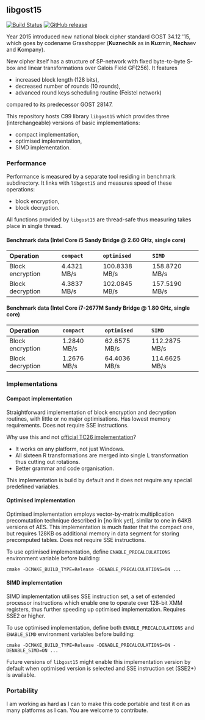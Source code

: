 ## libgost15
[![Build Status](https://travis-ci.org/aprelev/libgost15.svg?branch=master)](https://travis-ci.org/aprelev/libgost15)
[![GitHub release](https://img.shields.io/github/release/aprelev/libgost15.svg?maxAge=2592000)]()

Year 2015 introduced new national block cipher standard GOST 34.12 '15, which goes by codename Grasshopper (**Kuznechik** as in **Kuz**min, **Nech**aev and **K**ompany).

New cipher itself has a structure of SP-network with fixed byte-to-byte S-box and linear transformations over Galois Field GF(256). It features

* increased block length (128 bits),
* decreased number of rounds (10 rounds),
* advanced round keys scheduling routine (Feistel network)

compared to its predecessor GOST 28147.

This repository hosts C99 library `libgost15` which provides three (interchangeable) versions of basic implementations:

* compact implementation,
* optimised implementation,
* SIMD implementation.

### Performance

Performance is measured by a separate tool residing in benchmark subdirectory. It links with `libgost15` and measures speed of these operations:

* block encryption,
* block decryption.

All functions provided by `libgost15` are thread-safe thus measuring takes place in single thread.

#### Benchmark data (Intel Core i5 Sandy Bridge @ 2.60 GHz, single core)

| Operation        | `compact`   | `optimised`   | `SIMD`        |
|:---------------- |:----------- |:------------- |:------------- |
| Block encryption | 4.4321 MB/s | 100.8338 MB/s | 158.8720 MB/s |
| Block decryption | 4.3837 MB/s | 102.0845 MB/s | 157.5190 MB/s |

#### Benchmark data (Intel Core i7-2677M Sandy Bridge @ 1.80 GHz, single core)

| Operation        | `compact`   | `optimised`   | `SIMD`        |
|:---------------- |:----------- |:------------- |:------------- |
| Block encryption | 1.2840 MB/s |  62.6575 MB/s | 112.2875 MB/s |
| Block decryption | 1.2676 MB/s |  64.4036 MB/s | 114.6625 MB/s |


### Implementations

#### Compact implementation

Straightforward implementation of block encryption and decryption routines, with little or no major optimisations. Has lowest memory requirements. Does not require SSE instructions.

Why use this and not [official TC26 implementation](http://tc26.ru/standard/gost/PR_GOSTR_bch_v6.zip)?

* It works on any platform, not just Windows.
* All sixteen R transformations are merged into single L transformation thus cutting out rotations.
* Better grammar and code organisation.

This implementation is build by default and it does not require any special predefined variables.

#### Optimised implementation

Optimised implementation employs vector-by-matrix multiplication precomutation technique described in [no link yet], similar to one in 64KB versions of AES. This implementation is much faster that the compact one, but requires 128KB os additional memory in data segment for storing precomputed tables. Does not require SSE instructions.

To use optimised implementation, define `ENABLE_PRECALCULATIONS` environment variable before building:

```
cmake -DCMAKE_BUILD_TYPE=Release -DENABLE_PRECALCULATIONS=ON ...
```

#### SIMD implementation

SIMD implementation utilises SSE instruction set, a set of extended processor instructions which enable one to operate over 128-bit XMM registers, thus further speeding up optimised implementation. Requires SSE2 or higher.

To use optimised implementation, define both `ENABLE_PRECALCULATIONS` and `ENABLE_SIMD` environment variables before building:

```
cmake -DCMAKE_BUILD_TYPE=Release -DENABLE_PRECALCULATIONS=ON -DENABLE_SIMD=ON ...
```

Future versions of `libgost15` might enable this implementation version by default when optimised version is selected and SSE instruction set (SSE2+) is available.

### Portability

I am working as hard as I can to make this code portable and test it on as many platforms as I can. You are welcome to contribute.
